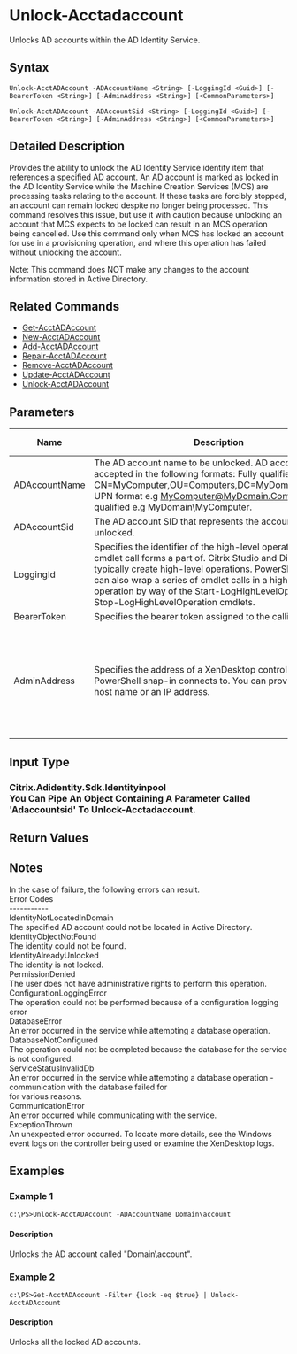 ﻿
# Unlock-Acctadaccount
Unlocks AD accounts within the AD Identity Service.
## Syntax
```
Unlock-AcctADAccount -ADAccountName <String> [-LoggingId <Guid>] [-BearerToken <String>] [-AdminAddress <String>] [<CommonParameters>]

Unlock-AcctADAccount -ADAccountSid <String> [-LoggingId <Guid>] [-BearerToken <String>] [-AdminAddress <String>] [<CommonParameters>]
```
## Detailed Description
Provides the ability to unlock the AD Identity Service identity item that references a specified AD account. An AD account is marked as locked in the AD Identity Service while the Machine Creation Services (MCS) are processing tasks relating to the account.  If these tasks are forcibly stopped, an account can remain locked despite no longer being processed. This command resolves this issue, but use it with caution because unlocking an account that MCS expects to be locked can result in an MCS operation being cancelled. Use this command only when MCS has locked an account for use in a provisioning operation, and where this operation has failed without unlocking the account.

Note: This command does NOT make any changes to the account information stored in Active Directory.


## Related Commands

* [Get-AcctADAccount](../Get-AcctADAccount/)
* [New-AcctADAccount](../New-AcctADAccount/)
* [Add-AcctADAccount](../Add-AcctADAccount/)
* [Repair-AcctADAccount](../Repair-AcctADAccount/)
* [Remove-AcctADAccount](../Remove-AcctADAccount/)
* [Update-AcctADAccount](../Update-AcctADAccount/)
* [Unlock-AcctADAccount](../Unlock-AcctADAccount/)
## Parameters
| Name   | Description | Required? | Pipeline Input | Default Value |
| --- | --- | --- | --- | --- |
| ADAccountName | The AD account name to be unlocked. AD account name is accepted in the following formats: Fully qualified DN e.g. CN=MyComputer,OU=Computers,DC=MyDomain,DC=Com; UPN format e.g MyComputer@MyDomain.Com; Domain qualified e.g MyDomain\\MyComputer. | true | false |  |
| ADAccountSid | The AD account SID that represents the account to be unlocked. | true | true (ByPropertyName) |  |
| LoggingId | Specifies the identifier of the high-level operation this cmdlet call forms a part of. Citrix Studio and Director typically create high-level operations. PowerShell scripts can also wrap a series of cmdlet calls in a high-level operation by way of the Start-LogHighLevelOperation and Stop-LogHighLevelOperation cmdlets. | false | false |  |
| BearerToken | Specifies the bearer token assigned to the calling user | false | false |  |
| AdminAddress | Specifies the address of a XenDesktop controller that the PowerShell snap-in connects to.  You can provide this as a host name or an IP address. | false | false | LocalHost. Once a value is provided by any cmdlet, this value becomes the default. |

## Input Type

### Citrix.Adidentity.Sdk.Identityinpool<br>    You Can Pipe An Object Containing A Parameter Called 'Adaccountsid' To Unlock-Acctadaccount.

## Return Values

### 

## Notes
In the case of failure, the following errors can result.<br>    Error Codes<br>    -----------<br>    IdentityNotLocatedInDomain<br>    The specified AD account could not be located in Active Directory.<br>    IdentityObjectNotFound<br>    The identity could not be found.<br>    IdentityAlreadyUnlocked<br>    The identity is not locked.<br>    PermissionDenied<br>    The user does not have administrative rights to perform this operation.<br>    ConfigurationLoggingError<br>    The operation could not be performed because of a configuration logging error<br>    DatabaseError<br>    An error occurred in the service while attempting a database operation.<br>    DatabaseNotConfigured<br>    The operation could not be completed because the database for the service is not configured.<br>    ServiceStatusInvalidDb<br>    An error occurred in the service while attempting a database operation - communication with the database failed for<br>    for various reasons.<br>    CommunicationError<br>    An error occurred while communicating with the service.<br>    ExceptionThrown<br>    An unexpected error occurred.  To locate more details, see the Windows event logs on the controller being used or examine the XenDesktop logs.
## Examples

### Example 1
```
c:\PS>Unlock-AcctADAccount -ADAccountName Domain\account
```
#### Description
Unlocks the AD account called "Domain\\account".
### Example 2
```
c:\PS>Get-AcctADAccount -Filter {lock -eq $true} | Unlock-AcctADAccount
```
#### Description
Unlocks all the locked AD accounts.
